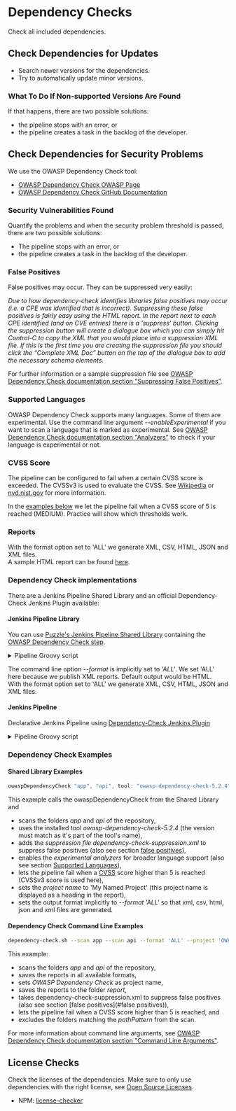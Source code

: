 # Dependency Checks

Check all included dependencies.

## Check Dependencies for Updates

* Search newer versions for the dependencies.
* Try to automatically update minor versions.

### What To Do If Non-supported Versions Are Found

If that happens, there are two possible solutions:

* the pipeline stops with an error, or
* the pipeline creates a task in the backlog of the developer.

## Check Dependencies for Security Problems

We use the OWASP Dependency Check tool:

* [OWASP Dependency Check OWASP Page](https://owasp.org/www-project-dependency-check/)
* [OWASP Dependency Check GitHub Documentation](https://jeremylong.github.io/DependencyCheck/)

### Security Vulnerabilities Found

Quantify the problems and when the security problem threshold is passed, there are two possible solutions:

* The pipeline stops with an error, or
* the pipeline creates a task in the backlog of the developer.

### False Positives

False positives may occur. They can be suppressed very easily:  

*Due to how dependency-check identifies libraries false positives may occur (i.e. a CPE was identified that is incorrect). Suppressing these false positives is fairly easy using the HTML report. In the report next to each CPE identified (and on CVE entries) there is a 'suppress' button. Clicking the suppression button will create a dialogue box which you can simply hit Control-C to copy the XML that you would place into a suppression XML file. If this is the first time you are creating the suppression file you should click the “Complete XML Doc” button on the top of the dialogue box to add the necessary schema elements.*

For further information or a sample suppression file see [OWASP Dependency Check documentation section "Suppressing False Positives"](https://jeremylong.github.io/DependencyCheck/general/suppression.html).

### Supported Languages

OWASP Dependency Check supports many languages. Some of them are experimental. Use the command line argument *--enableExperimental* if you want to scan a language that is marked as experimental.
See [OWASP Dependency Check documentation section "Analyzers"](https://jeremylong.github.io/DependencyCheck/analyzers/index.html) to check if your language is experimental or not.

### CVSS Score

The pipeline can be configured to fail when a certain CVSS score is exceeded. The CVSSv3 is used to evaluate the CVSS. See [Wikipedia](https://en.wikipedia.org/wiki/Common_Vulnerability_Scoring_System) or [nvd.nist.gov](https://nvd.nist.gov/vuln-metrics/cvss) for more information.

In the [examples below](#dependency-check-examples) we let the pipeline fail when a CVSS score of 5 is reached (MEDIUM). Practice will show which thresholds work.

### Reports

With the format option set to 'ALL' we generate XML, CSV, HTML, JSON and XML files.  
A sample HTML report can be found [here](https://jeremylong.github.io/DependencyCheck/general/SampleReport.html).

### Dependency Check implementations

There are a Jenkins Pipeline Shared Library and an official Dependency-Check Jenkins Plugin available:

#### Jenkins Pipeline Library

You can use [Puzzle's Jenkins Pipeline Shared Library](https://github.com/puzzle/jenkins-pipeline-shared-libraries/)
containing the [OWASP Dependency Check step](https://github.com/puzzle/jenkins-pipeline-shared-libraries/tree/master/vars).

<details><summary>Pipeline Groovy script</summary>
<p>
See examples for the ARGUMENTS below at <a href="#dependency-check-examples">Dependency Check Examples</a>

```Groovy
@Library('jenkins-pipeline-shared-libraries') _

pipeline {
    agent ...
    options ...

    stages {
        stage('Checkout Code') {
            steps {
                git 'https://github.com/DevSlop/Pixi.git'
            }
        }
        stage('Dependency Check') {
            steps {
                owaspDependencyCheck "folder1", "folder2", "EXTRA ARGUMENTS"
            }
        }
    }
}

```
</p>
</details>

The command line option *--format* is implicitly set to *'ALL'*. We set 'ALL' here because we publish XML reports. Default output would be HTML.  
With the format option set to 'ALL' we generate XML, CSV, HTML, JSON and XML files.

#### Jenkins Pipeline

Declarative Jenkins Pipeline using [Dependency-Check Jenkins Plugin](https://github.com/jenkinsci/dependency-check-plugin)

<details><summary>Pipeline Groovy script</summary>
<p>
Update the DEPENDENCY_CHECK_TOOL to the version installed, see <i>Global Tool Configuration</i>.<br/>
See examples for the ARGUMENTS below at <a href="#dependency-check-examples">Dependency Check Examples</a>

```Groovy
pipeline {
    agent ...
    options ...

    environment {
      DEPENDENCY_CHECK_TOOL = 'owasp-dependency-check-5.2.4'
    }

    stages {
        stage('Checkout') {
            steps {
                git 'https://github.com/DevSlop/Pixi.git'
            }
        }
        stage('Preparation') {
            steps {
                // clean and prepare report folder
                sh 'rm -rf report'
                sh 'mkdir report'
            }
        }
        stage('Dependency Check') {
            steps {
                withEnv(["PATH+DC=${tool name: env.DEPENDENCY_CHECK_TOOL, type: 'dependency-check'}/bin"]) {
                    // tool version infos
                    sh "dependency-check.sh --version"

                    // do dependency check
                    sh "dependency-check.sh ARGUMENTS"
                }
            }
            post {
                always {
                    dependencyCheckPublisher pattern: 'report/dependency-check-report.xml'
                }
            }
        }
    }
}
```
</p>
</details>

### Dependency Check Examples

#### Shared Library Examples

```Groovy
owaspDependencyCheck "app", "api", tool: "owasp-dependency-check-5.2.4", extraArgs: "--suppression 'dependency-check-suppression.xml' --enableExperimental --failOnCVSS 5 --project 'My Named Project'"
```

This example calls the owaspDependencyCheck from the Shared Library and

* scans the folders *app* and *api* of the repository,
* uses the installed tool *owasp-dependency-check-5.2.4* (the version must match as it's part of the tool's name),
* adds the *suppression file dependency-check-suppression.xml* to suppress false positives (also see section [false positives](#false-positives)),
* enables the *experimental analyzers* for broader language support (also see section [Supported Languages](#supported-languages)),
* lets the pipeline fail when a [CVSS](https://en.wikipedia.org/wiki/Common_Vulnerability_Scoring_System) score higher than 5 is reached (CVSSv3 score is used here),
* sets the *project name* to 'My Named Project' (this project name is displayed as a heading in the report),
* sets the output format implicitly to *--format 'ALL'* so that xml, csv, html, json and xml files are generated.

#### Dependency Check Command Line Examples

```bash
dependency-check.sh --scan app --scan api --format 'ALL' --project 'OWASP Dependency Check' --out report --suppression dependency-check-suppression.xml --failOnCVSS 5 --exclude pathPattern
```

This example:

* scans the folders *app* and *api* of the repository,
* saves the reports in all available formats,
* sets *OWASP Dependency Check* as project name,
* saves the reports to the folder *report*,
* takes dependency-check-suppression.xml to suppress false positives (also see section [false positives](#false positives)),
* lets the pipeline fail when a CVSS score higher than 5 is reached, and
* excludes the folders matching the *pathPattern* from the scan.

For more information about command line arguments, see [OWASP Dependency Check documentation section "Command Line Arguments"](https://jeremylong.github.io/DependencyCheck/dependency-check-cli/arguments.html).

## License Checks

Check the licenses of the dependencies.
Make sure to only use dependencies with the right license, see [Open Source Licenses](https://opensource.org/licenses).

* NPM: [license-checker](https://www.npmjs.com/package/license-checker)
